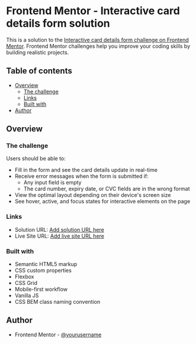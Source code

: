 # Frontend Mentor - Interactive card details form solution

This is a solution to the [Interactive card details form challenge on Frontend Mentor](https://www.frontendmentor.io/challenges/interactive-card-details-form-XpS8cKZDWw). Frontend Mentor challenges help you improve your coding skills by building realistic projects. 

## Table of contents

- [Overview](#overview)
  - [The challenge](#the-challenge)
  - [Links](#links)
  - [Built with](#built-with)
- [Author](#author)

## Overview

### The challenge

Users should be able to:

- Fill in the form and see the card details update in real-time
- Receive error messages when the form is submitted if:
  - Any input field is empty
  - The card number, expiry date, or CVC fields are in the wrong format
- View the optimal layout depending on their device's screen size
- See hover, active, and focus states for interactive elements on the page


### Links

- Solution URL: [Add solution URL here](https://www.frontendmentor.io/solutions/interactive-card-details-coding-challenge-solution-xd9TRBBKyK)
- Live Site URL: [Add live site URL here](https://wondrous-torte-6e8272.netlify.app/)

### Built with

- Semantic HTML5 markup
- CSS custom properties
- Flexbox
- CSS Grid
- Mobile-first workflow
- Vanilla JS
- CSS BEM class naming convention

## Author

- Frontend Mentor - [@yourusername](https://www.frontendmentor.io/profile/AliRezaCoding)
